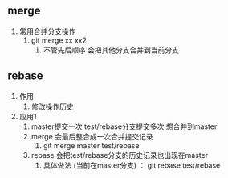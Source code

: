 ## merge
1. 常用合并分支操作
   1. git merge xx xx2
      1. 不管先后顺序 会把其他分支合并到当前分支
## rebase
1. 作用
   1. 修改操作历史
2. 应用1
   1. master提交一次 test/rebase分支提交多次 想合并到master
   2. merge 会最后整合成一次合并提交记录
      1. git merge master test/rebase
   3. rebase 会把test/rebase分支的历史记录也出现在master
      1. 具体做法 (当前在master分支) ： git rebase test/rebase